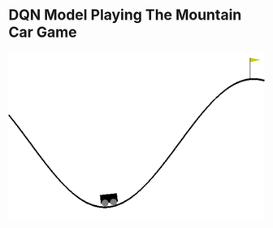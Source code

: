 # DQN Model Playing The Mountain Car Game

![Gif Of Model after being trained for 1 million frames](1millionframes.gif)